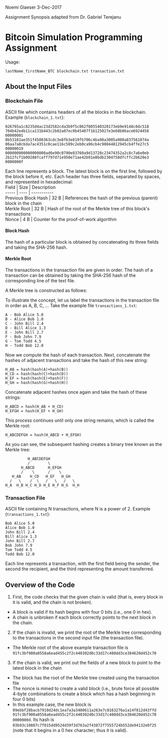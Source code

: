 Noemi Glaeser
3-Dec-2017

Assignment Synopsis adapted from Dr. Gabriel Terejanu

# Bitcoin Simulation Programming Assignment

Usage:
```
lastName_firstName_BTC blockchain.txt transaction.txt
```

## About the Input Files
### Blockchain File
ASCII file which contains headers of all the blocks in the blockchain. Example (`blockchain_1.txt`):
```
026765a1c8235d4ac23d2582cda3b9f5c062f805540320173eb9e9148c0dc518 704b42e4b11ca131b443c2b02a07ec0b45407f1b125027e3e68b86ace6924458 00000001
0b53181ae351f4508363cdc3e8fb3e819fb706c4ba98a3005a980a837561074a 06aa7a8cbda7ac4351c0cae116c589c2eb0ca96cb4c90844812945cb4ffe27c5 00000019
000000000000000000ad6e90c0790e83760a9d13728c23474352a2c8c7a6e0eb 2b12fcf1b09288fcaff797d71e950e71ae42b91e8bdb2304758dfcffc2b620e3 0000000f
```

Each line represents a block. The latest block is on the first line, followed by the block before it, etc. Each header has three fields, separated by spaces, and represented in hexadecimal:  
 Field | Size | Description   
 ----- | ---- | -----------   
 Previous Block Hash | 32 B | References the hash of the previous (parent) block in the chain   
 Merkle Root | 32 B | Hash of the root of the Merkle tree of this block's transactions   
 Nonce | 4 B | Counter for the proof-of-work algorithm   

#### Block Hash
The hash of a particular block is obtained by concatenating its three fields and taking the SHA-256 hash. 

#### Merkle Root
The transactions in the transaction file are given in order. The hash of a transaction can be obtained by taking the SHA-256 hash of the corresponding line of the text file.  
  
A Merkle tree is constructed as follows:  

To illustrate the concept, let us label the transactions in the transaction file in order as A, B, C, ... Take the example file `transactions_1.txt`:  

```
A - Bob Alice 5.0
B - Alice Bob 1.0
C - John Bill 2.4
D - Bill Alice 1.3
E - John Bill 2.7
F - Bob John 7.9
G - Tom Todd 4.5
H - Todd Bob 12.0
```

Now we compute the hash of each transaction. Next, concatenate the hashes of adjacent transactions and take the hash of this new string:  

```
H_AB = hash(hash(A)+hash(B))
H_CD = hash(hash(C)+hash(D))
H_EF = hash(hash(E)+hash(F))
H_GH = hash(hash(G)+hash(H))
```

Concatenate adjacent hashes once again and take the hash of these strings:  

```
H_ABCD = hash(H_AB + H_CD)
H_EFGH = hash(H_EF + H_GH)
```

This process continues until only one string remains, which is called the Merkle root:

```
H_ABCDEFGH = hash(H_ABCD + H_EFGH) 
``` 

As you can see, the subsequent hashing creates a binary tree known as the Merkle tree:  
```
          H_ABCDEFGH
          /        \
       H_ABCD      H_EFGH
       /    \      /    \ 
   H_AB    H_CD   H_EF   H_GH
  /   \    /  \   /   \   /   \
H_A  H_B H_C H_D H_E H_F H_G  H_H
```

### Transaction File
ASCII file containing N transactions, where N is a power of 2. Example (`transactions_1.txt`):
```
Bob Alice 5.0
Alice Bob 1.0
John Bill 2.4
Bill Alice 1.3
John Bill 2.7
Bob John 7.9
Tom Todd 4.5
Todd Bob 12.0 
``` 
Each line represents a transaction, with the first field being the sender, the second the recipient, and the third representing the amount transferred.

## Overview of the Code

1. First, the code checks that the given chain is valid (that is, every block in it is valid, and the chain is not broken).  
- A block is valid if its hash begins with four 0 bits (i.e., one 0 in hex).  
- A chain is unbroken if each block correctly points to the next block in the chain.
2. If the chain is invalid, we print the root of the Merkle tree corresponding to the transactions in the second input file (the transaction file).
- The Merkle root of the above example transaction file is `91fc3bf900a0558a6ead455c2f2c440302d0c33d17c408dd3ce384620d452c70`
3. If the chain is valid, we print out the fields of a new block to point to the latest block in the chain
- The block has the root of the Merkle tree created using the transaction file
- The nonce is mined to create a valid block (i.e., brute force all possible 4-byte combinations to create a block which has a hash beginning in four 0 bits)
- In this example case, the new block is `09ebbf28bacb7910d24dc1ea7a3a3480611a263e7c8163276a1a14f812d43ffd 91fc3bf900a0558a6ead455c2f2c440302d0c33d17c408dd3ce384620d452c70 0000000d`. Its hash is `03b93c10887c7f015dd9524d39f3d763a2f43872f7555724b552de94132e0f25` (note that it begins in a 0 hex character; thus it is valid).
